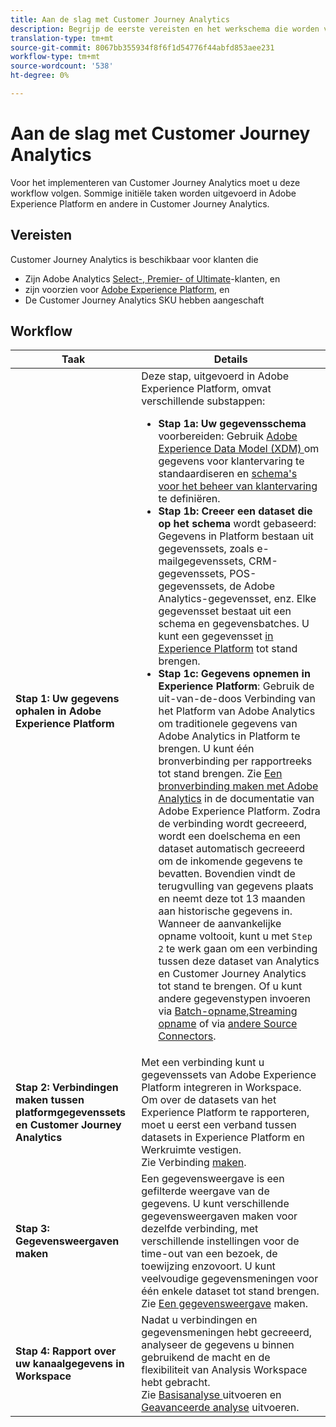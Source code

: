 ```yaml
---
title: Aan de slag met Customer Journey Analytics
description: Begrijp de eerste vereisten en het werkschema die worden vereist om Customer Journey Analytics uit te voeren.
translation-type: tm+mt
source-git-commit: 8067bb355934f8f6f1d54776f44abfd853aee231
workflow-type: tm+mt
source-wordcount: '538'
ht-degree: 0%

---
```



# Aan de slag met Customer Journey Analytics

Voor het implementeren van Customer Journey Analytics moet u deze workflow volgen. Sommige initiële taken worden uitgevoerd in Adobe Experience Platform en andere in Customer Journey Analytics.

## Vereisten

Customer Journey Analytics is beschikbaar voor klanten die

* Zijn Adobe Analytics [Select-, Premier- of Ultimate](https://www.adobe.com/analytics/compare-adobe-analytics-packages.html)-klanten, en
* zijn voorzien voor [Adobe Experience Platform](https://www.adobe.com/experience-platform.html), en
* De Customer Journey Analytics SKU hebben aangeschaft

## Workflow

| Taak | Details |
|---|---|
| **Stap 1: Uw gegevens ophalen in Adobe Experience Platform** | Deze stap, uitgevoerd in Adobe Experience Platform, omvat verschillende substappen:<ul><li>**Stap 1a: Uw gegevensschema** voorbereiden: Gebruik  [Adobe Experience Data Model (XDM) ](https://www.adobe.io/apis/experienceplatform/home/xdm.html) om gegevens voor klantervaring te standaardiseren en  [schema&#39;s voor het beheer van klantervaring ](https://www.adobe.io/apis/experienceplatform/home/tutorials/alltutorials.html#!api-specification/markdown/narrative/tutorials/schema_editor_tutorial/schema_editor_tutorial.md) te definiëren.</li><li>**Stap 1b: Creeer een dataset die op het schema** wordt gebaseerd: Gegevens in Platform bestaan uit gegevenssets, zoals e-mailgegevenssets, CRM-gegevenssets, POS-gegevenssets, de Adobe Analytics-gegevensset, enz. Elke gegevensset bestaat uit een schema en gegevensbatches. U kunt een gegevensset [in Experience Platform](https://www.adobe.io/apis/experienceplatform/home/tutorials/alltutorials.html#!api-specification/markdown/narrative/tutorials/creating_a_dataset_tutorial/creating_a_dataset_tutorial.md) tot stand brengen.</li><li>**Stap 1c: Gegevens opnemen in Experience Platform**: Gebruik de uit-van-de-doos Verbinding van het Platform van Adobe Analytics om traditionele gegevens van Adobe Analytics in Platform te brengen. U kunt één bronverbinding per rapportreeks tot stand brengen. Zie [Een bronverbinding maken met Adobe Analytics](https://www.adobe.io/apis/experienceplatform/home/tutorials/alltutorials.html#!api-specification/markdown/narrative/tutorials/sources_tutorial/adobe-analytics-ui-tutorial.md) in de documentatie van Adobe Experience Platform. Zodra de verbinding wordt gecreeerd, wordt een doelschema en een dataset automatisch gecreeerd om de inkomende gegevens te bevatten. Bovendien vindt de terugvulling van gegevens plaats en neemt deze tot 13 maanden aan historische gegevens in. Wanneer de aanvankelijke opname voltooit, kunt u met `Step 2` te werk gaan om een verbinding tussen deze dataset van Analytics en Customer Journey Analytics tot stand te brengen. Of u kunt andere gegevenstypen invoeren via [Batch-opname](https://www.adobe.io/apis/experienceplatform/home/data-ingestion/data-ingestion-services.html#!api-specification/markdown/narrative/technical_overview/ingest_architectural_overview/ingest_architectural_overview.md),[Streaming opname](https://www.adobe.io/apis/experienceplatform/home/data-ingestion/data-ingestion-services.html#!api-specification/markdown/narrative/technical_overview/streaming_ingest/streaming_ingest_overview.md) of via [andere Source Connectors](https://www.adobe.io/apis/experienceplatform/home/data-ingestion/data-ingestion-services.html#!api-specification/markdown/narrative/technical_overview/acp_connectors_overview/acp-connectors-overview.md).</li></ul> |
| **Stap 2: Verbindingen maken tussen platformgegevenssets en Customer Journey Analytics** | Met een verbinding kunt u gegevenssets van Adobe Experience Platform integreren in Workspace. Om over de datasets van het Experience Platform te rapporteren, moet u eerst een verband tussen datasets in Experience Platform en Werkruimte vestigen.<br>Zie Verbinding  [maken](/help/connections/create-connection.md). |
| **Stap 3: Gegevensweergaven maken** | Een gegevensweergave is een gefilterde weergave van de gegevens. U kunt verschillende gegevensweergaven maken voor dezelfde verbinding, met verschillende instellingen voor de time-out van een bezoek, de toewijzing enzovoort. U kunt veelvoudige gegevensmeningen voor één enkele dataset tot stand brengen.<br>Zie  [Een gegevensweergave](/help/data-views/create-dataview.md) maken. |
| **Stap 4: Rapport over uw kanaalgegevens in Workspace** | Nadat u verbindingen en gegevensmeningen hebt gecreeerd, analyseer de gegevens u binnen gebruikend de macht en de flexibiliteit van Analysis Workspace hebt gebracht.<br>Zie  [Basisanalyse ](/help/analysis-workspace/perform-basic-analysis.md) uitvoeren en  [Geavanceerde analyse](/help/analysis-workspace/perform-adv-analysis.md) uitvoeren. |
